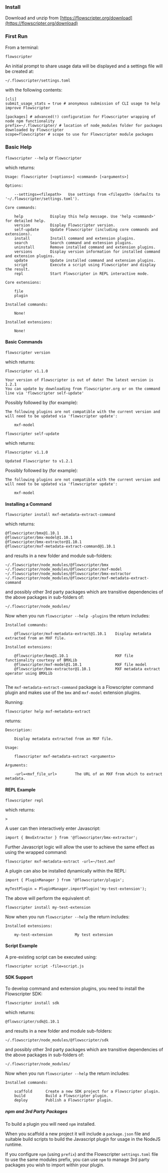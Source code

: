 ### Install

Download and unzip from [https://flowscripter.org/download](https://flowscripter.org/download)

### First Run

From a terminal:

`flowscripter` 

An initial prompt to share usage data will be displayed and a settings file will be created at:

`~/.flowscripter/settings.toml`

with the following contents:

```
[cli]
submit_usage_stats = true # anonymous submission of CLI usage to help improve Flowscripter

[packages] # advanced(!) configuration for Flowscripter wrapping of node npm functionality 
prefix=~/.flowscripter/ # location of node_modules folder for packages downloaded by Flowscripter
scope=flowscripter # scope to use for Flowscripter module packages
```

### Basic Help

`flowscripter --help` or `flowscripter`

which returns:

```
Usage: flowscripter [<options>] <command> [<arguments>]

Options:

	--settings=<filepath>	Use settings from <filepath> (defaults to '~/.flowscripter/settings.toml').

Core commands:

    help            Display this help message. Use 'help <command>' for detailed help.
    version         Display Flowscripter version.
    self-update     Update Flowscripter (including core commands and extensions).
    install         Install command and extension plugins.
    search          Search command and extension plugins.
    uninstall       Remove installed command and extension plugins.
    versions        Display version information for installed command and extension plugins.
    update          Update installed command and extension plugins.
    script          Execute a script using Flowscripter and display the result.
    repl            Start Flowscripter in REPL interactive mode.

Core extensions:

    file
    plugin
    
Installed commands:

    None!
	
Installed extensions:

    None!
```

#### Basic Commands

`flowscripter version`

which returns:

```
Flowscripter v1.1.0

Your version of Flowscripter is out of date! The latest version is 1.2.1 
You can update by downloading from flowscripter.org or on the command line via 'flowscripter self-update'
```

Possibly followed by (for example):
```
The following plugins are not compatible with the current version and will need to be updated via 'flowscripter update':

    mxf-model
```

`flowscripter self-update`

which returns:

```
Flowscripter v1.1.0 

Updated Flowscripter to v1.2.1
```

Possibly followed by (for example):
```
The following plugins are not compatible with the current version and will need to be updated via 'flowscripter update':

    mxf-model
```

#### Installing a Command

`flowscripter install mxf-metadata-extract-command`

which returns:

```
@flowscripter/bmx@1.10.1
@flowscripter/bmx-model@1.10.1
@flowscripter/bmx-extractor@1.10.1
@flowscripter/mxf-metadata-extract-command@1.10.1
```

and results in a new folder and module sub-folders:

```
~/.flowscripter/node_modules/@flowscripter/bmx
~/.flowscripter/node_modules/@flowscripter/mxf-model
~/.flowscripter/node_modules/@flowscripter/bmx-extractor
~/.flowscripter/node_modules/@flowscripter/mxf-metadata-extract-command
```
and possibly other 3rd party packages which are transitive dependencies of the above packages in sub-folders of:

`~/.flowscripter/node_modules/`

Now when you run `flowscripter --help -plugins` the return includes:

```
Installed commands:

    @flowscripter/mxf-metadata-extract@1.10.1    Display metadata extracted from an MXF file.
	
Installed extensions:

    @flowscripter/bmx@1.10.1                     MXF file functionality courtesy of BMXLib
    @flowscripter/mxf-model@1.10.1               MXF file model
    @flowscripter/bmx-extractor@1.10.1           MXF metadata extract operator using BMXLib
	
```

The `mxf-metadata-extract-command` package is a Flowscripter command plugin and makes use of the `bmx` and `mxf-model` 
extension plugins.


Running:

`flowscripter help mxf-metadata-extract`

returns:

```
Description: 

    Display metadata extracted from an MXF file.

Usage:

    flowscripter mxf-metadata-extract <arguments>

Arguments:

    -url=<mxf_file_url>        The URL of an MXF from which to extract metadata.
```

#### REPL Example

`flowscripter repl`

which returns:

```
> 
```

A user can then interactively enter Javascript:

```
import { BmxExtractor } from '@flowscripter/bmx-extractor';
```

Further Javascript logic will allow the user to achieve the same effect as using the wrapped command:

`flowscripter mxf-metadata-extract -url=~/test.mxf`

A plugin can also be installed dynamically within the REPL:

```
import { PluginManager } from '@flowscripter/plugin';

myTestPlugin = PluginManager.importPlugin('my-test-extension');

```

The above will perform the equivalent of:
 
`flowscripter install my-test-extension`

Now when you run `flowscripter --help` the return includes:

```
Installed extensions:

    my-test-extension          My test extension
```

#### Script Example

A pre-existing script can be executed using:

`flowscripter script -file=script.js`

#### SDK Support

To develop command and extension plugins, you need to install the Flowscripter SDK:

`flowscripter install sdk`

which returns:

```
@flowscripter/sdk@1.10.1
```

and results in a new folder and module sub-folders:

```
~/.flowscripter/node_modules/@flowscripter/sdk
```
and possibly other 3rd party packages which are transitive dependencies of the above packages in sub-folders of:

`~/.flowscripter/node_modules/`

Now when you run `flowscripter --help` the return includes:

```
Installed commands:

    scaffold      Create a new SDK project for a Flowscripter plugin.
    build         Build a Flowscripter plugin.
    deploy        Publish a Flowscripter plugin.

```

##### npm and 3rd Party Packages

To build a plugin you will need `npm` installed.

When you scaffold a new project it will include a `package.json` file and suitable build scripts to build
 the Javascript plugin for usage in the NodeJS runtime.

If you configure `npm` (using `prefix`) and the Flowscripter `settings.toml` file to use 
the same modules prefix, you can use `npm` to manage 3rd party packages you wish to import within your plugin.
